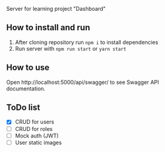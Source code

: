 Server for learning project "Dashboard"

## How to install and run

1. After cloning repository run `npm i` to install dependencies
2. Run server with `npm run start` or `yarn start`

## How to use

Open http://localhost:5000/api/swagger/ to see Swagger API documentation.

## ToDo list
- [x] CRUD for users
- [ ] CRUD for roles
- [ ] Mock auth (JWT)
- [ ] User static images